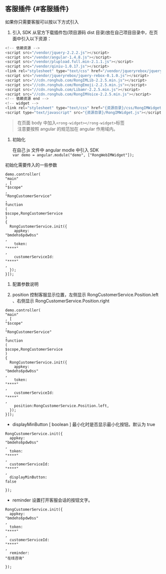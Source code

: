 ## 客服插件 {#客服插件}

如果你只需要客服可以按以下方式引入

1. 引入 SDK 从官方下载插件包\(项目源码 dist 目录\)放在自己项目目录中，在页面中引入以下资源：

```js
<!-- 依赖资源 -->
<script src="/vendor/jquery-2.2.2.js"></script>
<script src="/vendor/angular-1.4.8.js"></script>
<script src="/vendor/plupload.full.min-2.1.1.js"></script>
<script src="/vendor/qiniu-1.0.17.js"></script>
<link rel="stylesheet" type="text/css" href="/vendor/jqueryrebox/jquery-rebox-0.1.0.css"/>
<script src="/vendor/jqueryrebox/jquery-rebox-0.1.0.js"></script>
<script src="//cdn.ronghub.com/RongIMLib-2.2.5.min.js"></script>
<script src="//cdn.ronghub.com/RongEmoji-2.2.5.min.js"></script>
<script src="//cdn.ronghub.com/Libamr-2.2.5.min.js"></script>
<script src="//cdn.ronghub.com/RongIMVoice-2.2.5.min.js"></script>
<!-- 依赖资源 end -->
<!-- widget -->
<link rel="stylesheet" type="text/css" href="{资源目录}/css/RongIMWidget.css"/>
<script type="text/javascript" src="{资源目录}/RongIMWidget.js"></script>
```

> 在页面 body 中加入`<rong-widget></rong-widget>`标签  
> 注意要按照 angular 的规范加在 angular 作用域内。

1. 初始化

   在自己 js 文件中 angular modle 中引入 SDK  
   `var demo = angular.module("demo", ["RongWebIMWidget"]);`

初始化需要传入的一些参数

```
demo.controller(
"main"
, [
"$scope"
, 
"RongCustomerService"
, 
function
(
$scope,RongCustomerService
) 
{
  RongCustomerService.init({
    appkey:
"bmdehs6pdw0ss"
,
    token:
"****"
,
    customerServiceId:
"****"
,
  });
}]);
```

1. 配置参数说明

2. position 控制客服显示位置，左侧显示 RongCustomerService.Position.left 、右侧显示 RongCustomerService.Position.right

```
demo.controller(
"main"
, [
"$scope"
, 
"RongCustomerService"
, 
function
(
$scope,RongCustomerService
) 
{
  RongCustomerService.init({
    appkey:
"bmdehs6pdw0ss"
,
    token:
"****"
,
    customerServiceId:
"****"
,
    position:RongCustomerService.Position.left,
  });
}]);
```

* displayMinButton \[ boolean \] 最小化时是否显示最小化按钮。默认为 true

```
RongCustomerService.init({
  appkey:
"bmdehs6pdw0ss"
,
  token:
"****"
,
  customerServiceId:
"****"
,
  displayMinButton:
false

});
```

* reminder 设置打开客服会话的按钮文字。

```
RongCustomerService.init({
  appkey:
"bmdehs6pdw0ss"
,
  token:
"****"
,
  customerServiceId:
"****"
,
  reminder:
"在线咨询"

});
```



